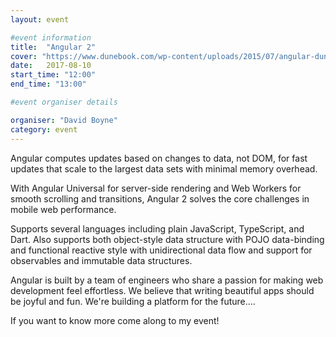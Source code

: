 ```yaml
---
layout: event

#event information
title:  "Angular 2"
cover: "https://www.dunebook.com/wp-content/uploads/2015/07/angular-dunebook.png"
date:   2017-08-10
start_time: "12:00"
end_time: "13:00"

#event organiser details

organiser: "David Boyne"
category: event
---
```


Angular computes updates based on changes to data, not DOM, for fast updates that scale to the largest data sets with minimal memory overhead.

With Angular Universal for server-side rendering and Web Workers for smooth scrolling and transitions, Angular 2 solves the core challenges in mobile web performance.

Supports several languages including plain JavaScript, TypeScript, and Dart. Also supports both object-style data structure with POJO data-binding and functional reactive style with unidirectional data flow and support for observables and immutable data structures.

Angular is built by a team of engineers who share a passion for making web development feel effortless. We believe that writing beautiful apps should be joyful and fun. We're building a platform for the future....

If you want to know more come along to my event!
